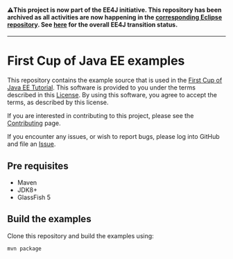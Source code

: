 #### :warning:This project is now part of the EE4J initiative. This repository has been archived as all activities are now happening in the [corresponding Eclipse repository](https://github.com/eclipse-ee4j/glassfish-firstcup-examples). See [here](https://www.eclipse.org/ee4j/status.php) for the overall EE4J transition status.
 
---
# First Cup of Java EE examples

This repository contains the example source that is used in the
[First Cup of Java EE Tutorial](https://javaee.github.io/firstcup).
This software is provided to you under the terms described in
this [License](LICENSE.txt). By using this software, you agree to accept
the terms, as described by this license.

If you are interested in contributing to this project, please see the
[Contributing](CONTRIBUTING.md) page.

If you encounter any issues, or wish to report bugs, please log into
GitHub and file an
[Issue](https://github.com/javaee/firstcup-examples/issues).

## Pre requisites

- Maven
- JDK8+
- GlassFish 5

## Build the examples

Clone this repository and build the examples using:

```
mvn package
```

